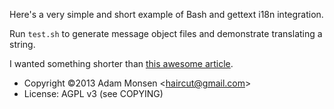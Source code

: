 Here's a very simple and short example of Bash and gettext i18n integration.

Run `test.sh` to generate message object files and demonstrate translating a
string.

I wanted something shorter than [this awesome article](http://www.linuxjournal.com/content/internationalizing-those-bash-scripts).

* Copyright ©2013 Adam Monsen &lt;haircut@gmail.com&gt;
* License: AGPL v3 (see COPYING)

